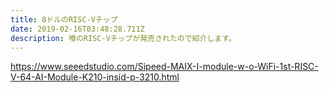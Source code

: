 ```yaml
---
title: 8ドルのRISC-Vチップ
date: 2019-02-16T03:48:28.711Z
description: 噂のRISC-Vチップが発売されたので紹介します。
---
```

https://www.seeedstudio.com/Sipeed-MAIX-I-module-w-o-WiFi-1st-RISC-V-64-AI-Module-K210-insid-p-3210.html
